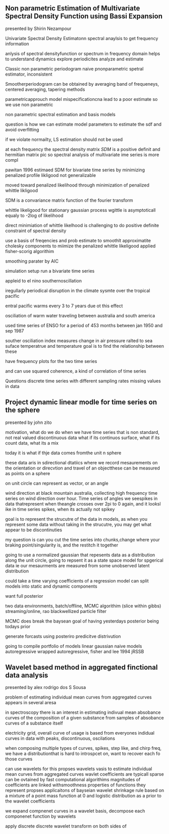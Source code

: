 ## Non parametric Estimation of Multivariate Spectral Density Function using Bassi Expansion

presented by Shirin Nezampour

Univariate Spectral Density Estimatonn
spectral anaylsis to get frequency information

anlysis of spectral densityfunction or spectrum in frequency domain helps to
understand dynamics
explore periodicites
analyze and estimate


Classic non parametric
periodogram naive pnonparametric spetral estimator,
inconsistent

Smootherperiodogram
can be obtained by averaging band of frequeneys, centered averaging, tapering methods

parametricapprouch model mispecificationcna lead to a poor estimate so we use non parametric

non parametric spectral estimation and basis models

question is how we can estimate model parameters to estimate the sdf and avoid overfitting

if we violate normailty, LS estimation should not be used

at each frequency the spectral density matrix *SDM* is a positive definit and hermitian matrix
pic
so spectral analysis of multivariate ime series is more compl

pawitan 1996 estimaed SDM for bivariate time series by minimizing penalized profile likligood
not generalizable

moved toward penalized likelihood through minimization of penalized whittle likligood

SDM is a convariance matrix function of the fourier transform

whittle likeligood 
for stationary gaussian process wgittle is asymptoticall equaly to -2log of likelihood

direct minimiation of whittle likelhood is challenging to do positive definite constraint of spectral density

use a basis of freqencies and prob estimate
to smoothlt approximatite cholesky components
to miimize the penalized whittle likeligood applied fisher-scorig algorithim

smoothing parater by AIC

simulation setup run a bivariate time series

appleid to el nino southernoscillation

iregullarly periodical disruption in the climate sysmte over the tropical pacific

entral pacific warms every 3 to 7 years due ot this effect

osciliation of warm water traveling between australia and south america

used time series of ENSO for a period of 453 months between jan 1950 and sep 1987

souther osciliation index measures change in air pressure ralted to sea suface temperatrue 
and temperature
goal is to find the relationship between these

have frequency plots for the two time series

and can use squared coherence, a kind of correlation of time series

Questions
discrete time series with different sampling rates
missing values in data

## Project dynamic linear modle for time series on the sphere
presented by john zito

motivation, what do we do when we have time series that is non standard, not real valued discontinuous data
what if its continuos surface, what if its count data, what its a mix

today it is what if thje data comes fromthe unit n sphere

these data aris in sdirectional dtatiics where we record mesaurements on the orientation or direcvtion and travel of an objectthese can be measured as points on a sphere

on unit circle can represent as vector, or an angle

wind direction at black mountain australia, collecting high frequency time series on wind direction over hour. Time series of angles
we seespikes in data thatrepresent when theangle crosses over 2pi to 0 again, and it looksl ike in time series spikes, when its actually not spikey

goal is to represent the strucutre of the data in models, as when you represent some data without taking in the strucutre, you may get what appear to be discontinuties

my question is can you cut the time series into chunks,change where your braking point/singularity is, and the restitch it together

going to use a normalized gaussian that repesents data as a distribution along the unit circle, going to repsent it as a state space model for spgerical data
ie our mesaurments are measured from some unobserved latent distribution

could take a time varying coefficients of a regression model
can split models into static and dynamic components

want full posterior

two data environments,
batch/offline, MCMC algorithim (slice within gibbs)
streaming/online, rao blackwellized particle filter

MCMC does break the baysean goal of having yesterdays posterior being todays prior

generate forcasts using posteriro predicitve distrivution

going to compile portfolio of models
linear gaussian naive models
autoregressive 
wrapped autoregressive, fisher and lee 1994 jRSSB


## Wavelet based method in aggregated finctional data analysis
presented by alex rodrigo dos S Sousa

problem of estimating individual mean curves from aggregated curves appears in several aresa

in spectroscopy there is an interest in estimating indivual mean absobance curves of the composition of a given substance from samples of absobance curves of a substance itself

electricity grid, overall curve of usage is based from everyones indidual curves
in data with peaks, discontinuous, oscilations

when composing multiple types of curves, spikes, step like, and chirp freq, we have a distributionthat is hard to introspcet on, want to recover each fo those curves

can use wavelets for this 
propses wavelets vasis to estimate individual mean curves from aggregated curves
wavlet coefficients are typicall sparse
can be ovtained by fast computational algorithims
magnitudes of coefficients are linked withsmoothness properties of functions they represent
propses applicaitons of bayseian wavelet shrinkage rule based on a mixture of a point mass function at 0 and logistic distribution as a prior to the wavelet coefficients

we expand compnenet curves in a wavelet basis, decompose each componenet function by wavelets

apply discrete discrete wavelet transform on both sides of 